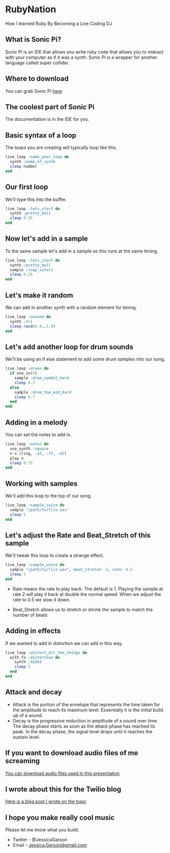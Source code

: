 # RubyNation
How I learned Ruby By Becoming a Live Coding DJ

## What is Sonic Pi?
Sonic Pi is an IDE that allows you write ruby code that allows you to interact with your computer as if it was a synth. Sonic Pi is a wrapper for another language called super collider.

## Where to download
You can grab Sonic Pi [here](https://sonic-pi.net/)

## The coolest part of Sonic Pi
The documentation is in the IDE for you.

## Basic syntax of a loop
The loops you are creating will typically loop like this.

```ruby
live_loop :name_your_loop do
  synth :name_of_synth
  sleep number
end
```

## Our first loop
We'll type this into the buffer.

```ruby
live_loop :lets_start do
  synth :pretty_bell
  sleep 0.25
end
```

## Now let's add in a sample
To the same sample let's add in a sample so this runs at the same timing.
```ruby
live_loop :lets_start do
  synth :pretty_bell
  sample :loop_safari
  sleep 0.25
end
```

## Let's make it random
We can add in another synth with a random element for timing.

```ruby
live_loop :second do
  synth :tri
  sleep rand(0.0..1.0)
end
```

## Let's add another loop for drum sounds
We'll be using an if else statement to add some drum samples into our song.

```ruby
live_loop :drums do
  if one_in(5)
    sample :drum_cymbal_hard
    sleep 0.5
  else
    sample :drum_tom_mid_hard
    sleep 0.7
  end
end
```

## Adding in a melody
You can set the notes to add in.

```ruby
live_loop :notes do
  use_synth :square
  n = (ring, :a3, :f2, :d2)
  play n
  sleep 0.75
end
```

## Working with samples
We'll add this loop to the top of our song.

```ruby
live_loop :sample_voice do
  sample "/path/to/file.wav"
  sleep 5
end
```

## Let's adjust the Rate and Beat_Stretch of this sample

We'll tweak this loop to create a strange effect.
```ruby
live_loop :sample_voice do
  sample "/path/to/file.wav", beat_stretch: 3, rate: 0.5
  sleep 5
end
```
- Rate means the rate to play back. The default is 1. Playing the sample at rate 2 will play it back at double the normal speed. When we adjust the rate to 0.5 we slow it down.

- Beat_Stretch allows us to stretch or shrink the sample to match the number of beats

## Adding in effects
If we wanted to add in distortion we can add in this way.
```ruby
live_loop :distort_all_the_things do
  with_fx :distortion do
    synth :tb303
    sleep 5
  end
end
```

## Attack and decay
- Attack is the portion of the envelope that represents the time taken for the amplitude to reach its maximum level. Essentially it is the initial build up of a sound.
- Decay is the progressive reduction in amplitude of a sound over time. The decay phase starts as soon as the attack phase has reached its peak. In the decay phase, the signal level drops until it reaches the sustain level.

## If you want to download audio files of me screaming
[You can download audio files used in this presentation](https://www.dropbox.com/sh/pwbg35vpq0r3bi4/AACVf9cxF_9P6LLPAs4-a6gTa?dl=0)

## I wrote about this for the Twilio blog
[Here is a blog post I wrote on the topic](https://www.twilio.com/blog/2018/05/generating-music-with-sonic-pi-and-ruby.html)

## I hope you make really cool music
Please let me know what you build.
- Twitter - @JessicaGarson
- Email - Jessica.Garson@gmail.com
